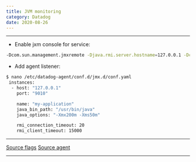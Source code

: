 ```yaml
---
title: JVM monitoring
category: Datadog
date: 2020-08-26
---
```


-----

* Enable jxm console for service:

```bash
-Dcom.sun.management.jmxremote -Djava.rmi.server.hostname=127.0.0.1 -Dcom.sun.management.jmxremote.port=9010 -Dcom.sun.management.jmxremote.authenticate=false -Dcom.sun.management.jmxremote.ssl=false
```

* Add agent listener:

```bash
$ nano /etc/datadog-agent/conf.d/jmx.d/conf.yaml
 instances:
  - host: "127.0.0.1"
    port: "9010"

    name: "my-application"
    java_bin_path: "/usr/bin/java"
    java_options: "-Xmx200m -Xms50m"

    rmi_connection_timeout: 20
    rmi_client_timeout: 15000
```

-----

[Source flags](https://stackoverflow.com/a/856882)
[Source agent](https://docs.datadoghq.com/integrations/java/?tab=host)

-----
